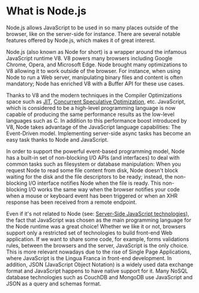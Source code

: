 # What is Node.js

Node.js allows JavaScript to be used in so many places outside of the browser, like on the server-side for instance. There are several notable features offered by Node.js, which makes it of great interest.

Node.js (also known as Node for short) is a wrapper around the infamous JavaScript runtime V8. V8 powers many browsers including Google Chrome, Opera, and Microsoft Edge. Node brought many optimizations to V8 allowing it to work outside of the browser. For instance, when using Node to run a Web server, manipulating binary files and content is often mandatory; Node has enriched V8 with a Buffer API for these use cases.

Thanks to V8 and the modern techniques in the Compiler Optimizations space such as [JIT](http://en.wikipedia.org/wiki/Just-in-time_compilation), [Concurrent Speculative Optimization](https://ponyfoo.com/articles/an-introduction-to-speculative-optimization-in-v8), etc. JavaScript, which is considered to be a high-level programming language is now capable of producing the same performance results as the low-level languages such as C. In addition to this performance boost introduced by V8, Node takes advantage of the JavaScript language capabilities: The Event-Driven model. Implementing server-side async tasks has become an easy task thanks to Node and JavaScript.

In order to support the powerful event-based programming model, Node has a built-in set of non-blocking I/O APIs (and interfaces) to deal with common tasks such as filesystem or database manipulation: When you request Node to read some file content from disk, Node doesn't block waiting for the disk and the file descriptors to be ready; instead, the non-blocking I/O interface notifies Node when the file is ready. This non-blocking I/O works the same way when the browser notifies your code when a mouse or keyboard event has been triggered or when an XHR response has been received from a remote endpoint.

Even if it's not related to Node (see: [Server-Side JavaScript technologies](https://en.wikipedia.org/wiki/List_of_server-side_JavaScript_implementations)), the fact that JavaScript was chosen as the main programming language for the Node runtime was a great choice! Whether we like it or not, browsers support only a restricted set of technologies to build front-end Web application. If we want to share some code, for example, forms validations rules, between the browsers and the server, JavaScript is the only choice. This is more relevant nowadays due to the rise of Single Page Applications, where JavaScript is the Lingua Franca in front-end development. In addition, JSON (JavaScript Object Notation) is a widely used data exchange format and JavaScript happens to have native support for it. Many NoSQL database technologies such as CouchDB and MongoDB use JavaScript and JSON as a query and schemas format.
